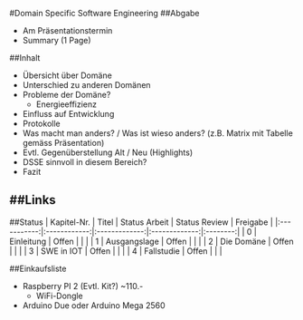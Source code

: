 #Domain Specific Software Engineering
##Abgabe
  - Am Präsentationstermin
  - Summary (1 Page)

##Inhalt
  - Übersicht über Domäne
  - Unterschied zu anderen Domänen
  - Probleme der Domäne?
      - Energieeffizienz
  - Einfluss auf Entwicklung
  - Protokolle
  - Was macht man anders? / Was ist wieso anders? (z.B. Matrix mit Tabelle gemäss Präsentation)
  - Evtl. Gegenüberstellung Alt / Neu (Highlights)
  - DSSE sinnvoll in diesem Bereich?
  - Fazit

##Links
  -
##Status
| Kapitel-Nr. |    Titel     | Status Arbeit | Status Review | Freigabe |
|:-----------:|:------------:|:-------------:|:-------------:|:--------:|
|      0      |  Einleitung  |     Offen     |               |          |
|      1      | Ausgangslage |     Offen     |               |          |
|      2      |  Die Domäne  |     Offen     |               |          |
|      3      |  SWE in IOT  |     Offen     |               |          |
|      4      |  Fallstudie  |     Offen     |               |          |


##Einkaufsliste
  - Raspberry PI 2 (Evtl. Kit?) ~110.-
    - WiFi-Dongle
  - Arduino Due oder Arduino Mega 2560
